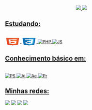 ##
<div align="center">
  <a href="https://github.com/mateussleme">
  <img height="150em" src="https://github-readme-stats.vercel.app/api?username=mateussleme&show_icons=true&theme=dracula&include_all_commits=true&count_private=true"/>
  <img height="150em" src="https://github-readme-stats.vercel.app/api/top-langs/?username=mateussleme&layout=compact&langs_count=7&theme=dracula"/>
</div>
  
## Estudando:
  
<div style="display: inline_block"><br>
  <img align="center" alt="HTML" height="25" width="50" src="https://raw.githubusercontent.com/devicons/devicon/master/icons/html5/html5-original.svg">
  <img align="center" alt="CSS" height="25" width="50" src="https://raw.githubusercontent.com/devicons/devicon/master/icons/css3/css3-original.svg">
  <img align="center" alt="PHP" height="25" width="50" src="https://img.shields.io/badge/PHP-777BB4?style=for-the-badge&logo=php&logoColor=white">
  <img align="center" alt="JS" height="25" width="50" src="https://img.shields.io/badge/JavaScript-F7DF1E?style=for-the-badge&logo=javascript&logoColor=black">
  
</div>
  
  
  
  ## Conhecimento básico em:

<div style="display: inline_block"><br>
  <img align="center" alt="PS" height="25" width="50" src="https://aleen42.github.io/badges/src/photoshop.svg">
  <img align="center" alt="Ai" height="25" width="50" src="https://aleen42.github.io/badges/src/illustrator.svg">
  <img align="center" alt="Ae" height="25" width="50" src="https://aleen42.github.io/badges/src/after_effects.svg">
  <img align="center" alt="Pr" height="25" width="50" src="https://aleen42.github.io/badges/src/premiere.svg">
  
</div>
  
  
  
  ## Minhas redes:
 
<div> 
  
  <a href="https://www.instagram.com/mateussleme/" target="_blank"><img src="https://img.shields.io/badge/-Instagram-%23E4405F?style=for-the-badge&logo=instagram&logoColor=white" target="_blank"></a>
  <a href = "mailto:rompatomateus@gmail.com"><img src="https://img.shields.io/badge/-Gmail-%23333?style=for-the-badge&logo=gmail&logoColor=white" target="_blank"></a>
  <a href="https://www.linkedin.com/in/mateus-leme-rompato-28505b11a/" target="_blank"><img src="https://img.shields.io/badge/-LinkedIn-%230077B5?style=for-the-badge&logo=linkedin&logoColor=white" target="_blank"></a> 
  <a href="https://steamcommunity.com/id/mc_nuggets/" target="_blank"><img src="https://img.shields.io/badge/Counter_Strike-000000?style=for-the-badge&logo=counter-strike&logoColor=white" target="_blank"></a> 
 
 
</div>

